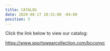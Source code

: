 ```yaml
---
title: CATALOG
date: 2020-08-17 18:31:00 -04:00
position: 5
---
```


Click the link below to view our catalog:

https://www.sportswearcollection.com/bcconyc

